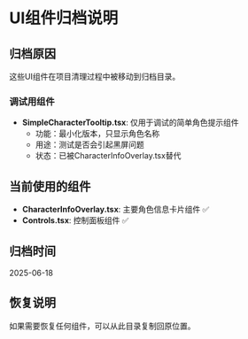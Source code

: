 # UI组件归档说明

## 归档原因
这些UI组件在项目清理过程中被移动到归档目录。

### 调试用组件
- **SimpleCharacterTooltip.tsx**: 仅用于调试的简单角色提示组件
  - 功能：最小化版本，只显示角色名称
  - 用途：测试是否会引起黑屏问题
  - 状态：已被CharacterInfoOverlay.tsx替代

## 当前使用的组件
- **CharacterInfoOverlay.tsx**: 主要角色信息卡片组件 ✅
- **Controls.tsx**: 控制面板组件 ✅

## 归档时间
2025-06-18

## 恢复说明
如果需要恢复任何组件，可以从此目录复制回原位置。
